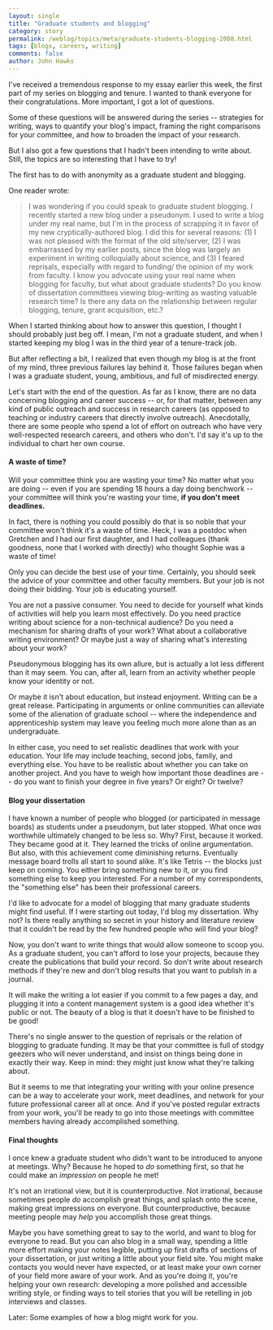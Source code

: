 ```yaml
---
layout: single 
title: "Graduate students and blogging" 
category: story
permalink: /weblog/topics/meta/graduate-students-blogging-2008.html
tags: [blogs, careers, writing] 
comments: false 
author: John Hawks 
---
```


I've received a tremendous response to my essay earlier this week, the first part of my series on blogging and tenure. I wanted to thank everyone for their congratulations. More important, I got a lot of questions. 

Some of these questions will be answered during the series -- strategies for writing, ways to quantify your blog's impact, framing the right comparisons for your committee, and how to broaden the impact of your research. 

But I also got a few questions that I hadn't been intending to write about. Still, the topics are so interesting that I have to try! 

The first has to do with anonymity as a graduate student and blogging.
<!--break-->
One reader wrote: 

<blockquote>I was wondering if you could speak to graduate student blogging. I recently started a new blog under a pseudonym. I used to write a blog under my real name, but I'm in the process of scrapping it in favor of my new cryptically-authored blog. I did this for several reasons: (1) I was not pleased with the format of the old site/server, (2) I was embarrassed by my earlier posts, since the blog was largely an experiment in writing colloquially about science, and (3) I feared reprisals, especially with regard to funding/ the opinion of my work from faculty. I know you advocate using your real name when blogging for faculty, but what about graduate students? Do you know of dissertation committees viewing blog-writing as wasting valuable research time? Is there any data on the relationship between regular blogging, tenure, grant acquisition, etc.?</blockquote>

When I started thinking about how to answer this question, I thought I should probably just beg off. I mean, I'm not a graduate student, and when I started keeping my blog I was in the third year of a tenure-track job.

But after reflecting a bit, I realized that even though my blog is at the front of my mind, three previous failures lay behind it. Those failures began when I was a graduate student, young, ambitious, and full of misdirected energy. 

Let's start with the end of the question. As far as I know, there are no data concerning blogging and career success -- or, for that matter, between any kind of public outreach and success in research careers (as opposed to teaching or industry careers that directly involve outreach). Anecdotally, there are some people who spend a lot of effort on outreach who have very well-respected research careers, and others who don't. I'd say it's up to the individual to chart her own course. 

<h4>A waste of time?</h4>

Will your committee think you are wasting your time? No matter what you are doing -- even if you are spending 18 hours a day doing benchwork -- your committee will think you're wasting your time, <b>if you don't meet deadlines.</b>  

In fact, there is nothing you could possibly do that is so noble that your committee won't think it's a waste of time. Heck, I was a postdoc when Gretchen and I had our first daughter, and I had colleagues (thank goodness, none that I worked with directly) who thought Sophie was a waste of time!

Only you can decide the best use of your time. Certainly, you should seek the advice of your committee and other faculty members. But your job is not doing their bidding. Your job is educating yourself. 

You are not a passive consumer. You need to decide for yourself what kinds of activities will help you learn most effectively. Do you need practice writing about science for a non-technical audience? Do you need a mechanism for sharing drafts of your work? What about a collaborative writing environment? Or maybe just a way of sharing what's interesting about your work? 

Pseudonymous blogging has its own allure, but is actually a lot less different than it may seem. You can, after all, learn from an activity whether people know your identity or not. 

Or maybe it isn't about education, but instead enjoyment. Writing can be a great release. Participating in arguments or online communities can alleviate some of the alienation of graduate school -- where the independence and apprenticeship system may leave you feeling much more alone than as an undergraduate. 

In either case, you need to set realistic deadlines that work with your education. Your life may include teaching, second jobs, family, and everything else. You have to be realistic about whether you can take on another project. And you have to weigh how important those deadlines are -- do you want to finish your degree in five years? Or eight? Or twelve?

<h4>Blog your dissertation</h4>

I have known a number of people who blogged (or participated in message boards) as students under a pseudonym, but later stopped. What once <i>was</i> worthwhile ultimately changed to be less so. Why? First, because it worked. They became good at it. They learned the tricks of online argumentation. But also, with this achievement come diminishing returns. Eventually message board trolls all start to sound alike. It's like Tetris -- the blocks just keep on coming. You either bring something new to it, or you find something else to keep you interested. For a number of my correspondents, the "something else" has been their professional careers. 

I'd like to advocate for a model of blogging that many graduate students might find useful. If I were starting out today, I'd blog my dissertation. Why not? Is there really anything so secret in your history and literature review that it couldn't be read by the few hundred people who will find your blog? 

Now, you don't want to write things that would allow someone to scoop you. As a graduate student, you can't afford to lose your projects, because they create the publications that build your record. So don't write about research methods if they're new and don't blog results that you want to publish in a journal. 

It will make the writing a lot easier if you commit to a few pages a day, and plugging it into a content management system is a good idea whether it's public or not. The beauty of a blog is that it doesn't have to be finished to be good!

There's no single answer to the question of reprisals or the relation of blogging to graduate funding. It may be that your committee is full of stodgy geezers who will never understand, and insist on things being done in exactly their way. Keep in mind: they might just know what they're talking about. 

But it seems to me that integrating your writing with your online presence can be a way to accelerate your work, meet deadlines, and network for your future professional career all at once. And if you've posted regular extracts from your work, you'll be ready to go into those meetings with committee members having already accomplished something. 


<h4>Final thoughts</h4>

I once knew a graduate student who didn't want to be introduced to anyone at meetings. Why? Because he hoped to <i>do</i> something first, so that he could make an <i>impression</i> on people he met! 

It's not an irrational view, but it is counterproductive. Not irrational, because sometimes people <i>do</i> accomplish great things, and splash onto the scene, making great impressions on everyone. But counterproductive, because meeting people may <i>help</i> you accomplish those great things. 

Maybe you have something great to say to the world, and want to blog for everyone to read. But you can also blog in a small way, spending a little more effort making your notes legible, putting up first drafts of sections of your dissertation, or just writing a little about your field site. You might make contacts you would never have expected, or at least make your own corner of your field more aware of your work. And as you're doing it, you're helping your own research: developing a more polished and accessible writing style, or finding ways to tell stories that you will be retelling in job interviews and classes. 

Later: Some examples of how a blog might work for you.

